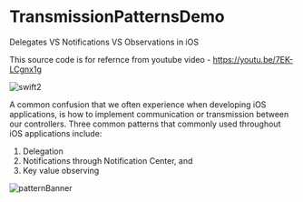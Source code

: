 # TransmissionPatternsDemo
Delegates VS Notifications VS Observations in iOS

This source code is for refernce from youtube video - https://youtu.be/7EK-LCgnx1g

![swift2](https://user-images.githubusercontent.com/37884888/138548940-35658bf0-49a3-4b06-aa0d-826b1826cea5.png)

A common confusion that we often experience when developing iOS applications, is how to implement communication or transmission between our controllers. Three common patterns that commonly used throughout iOS applications include:
1) Delegation
2) Notifications through Notification Center, and
3) Key value observing

![patternBanner](https://user-images.githubusercontent.com/37884888/138548984-5f090f8c-9f87-4e8d-be80-5fd11809618e.jpg)
